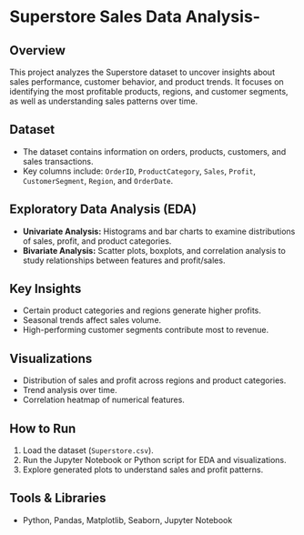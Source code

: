# Superstore Sales Data Analysis-

## Overview
This project analyzes the Superstore dataset to uncover insights about sales performance, customer behavior, and product trends. It focuses on identifying the most profitable products, regions, and customer segments, as well as understanding sales patterns over time.

## Dataset
- The dataset contains information on orders, products, customers, and sales transactions.
- Key columns include: `OrderID`, `ProductCategory`, `Sales`, `Profit`, `CustomerSegment`, `Region`, and `OrderDate`.

## Exploratory Data Analysis (EDA)
- **Univariate Analysis:** Histograms and bar charts to examine distributions of sales, profit, and product categories.
- **Bivariate Analysis:** Scatter plots, boxplots, and correlation analysis to study relationships between features and profit/sales.

## Key Insights
- Certain product categories and regions generate higher profits.
- Seasonal trends affect sales volume.
- High-performing customer segments contribute most to revenue.

## Visualizations
- Distribution of sales and profit across regions and product categories.
- Trend analysis over time.
- Correlation heatmap of numerical features.

## How to Run
1. Load the dataset (`Superstore.csv`).
2. Run the Jupyter Notebook or Python script for EDA and visualizations.
3. Explore generated plots to understand sales and profit patterns.

## Tools & Libraries
- Python, Pandas, Matplotlib, Seaborn, Jupyter Notebook

